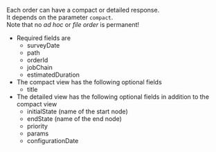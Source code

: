 Each order can have a compact or detailed response.<br/>
It depends on the parameter ``compact``.<br/>
Note that no *ad hoc* or *file order* is permanent!
* Required fields are
    * surveyDate
    * path
    * orderId
    * jobChain
    * estimatedDuration
* The compact view has the following optional fields
    * title
* The detailed view has the following optional fields in addition to the compact view
    * initialState (name of the start node)
    * endState (name of the end node)
    * priority
    * params
    * configurationDate
